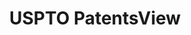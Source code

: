 ---
bigquery: https://console.cloud.google.com/bigquery?p=patents-public-data&d=patentsview&page=dataset
citation: Attribution should be given to PatentsView for use, distribution, or derivative
  works.
code: https://github.com/CSSIP-AIR/PatentsView-Code-Snippets/
contributors: USPTO
cost: None
description: 'PatentsView includes US patent data including raw data (summaries, applications,
  pregrant applications), disambugations of inventors and assignees, and inventor
  gender estimates.  Also foreign priority data, # of figures and sheets, and government
  interest statements.'
documentation: https://patentsview.org/query/builder-faqs
last_edit: 04/12/2022, 12:40:24
location: https://patentsview.org/
maintained_by: USPTO
record_creation_timestamp: 12/2/2020 17:20:46
schema_fields:
- location_id
- disamb_assignee_id_20190820
- num_figures
- kind
- num_claims
- role
- latlong
- rawassignee_id
- assignee_id
- citation_id
- subsection_id
- disamb_assignee_id_20200331
- gi_statement
- category
- type
- f102_date
- rawlocation_id
- name
- exemplary
- mainclass_id
- doc_type
- city
- country_transformed
- category_id
- disamb_assignee_id_20190312
- disamb_assignee_id_20200630
- contract_award_number
- disamb_inventor_id_20170307
- field_title
- _371_date
- status
- male
- classification_level
- symbol_position
- latin_name
- group_id
- organization_id
- _102_date
- level_one
- applicant_type
- disamb_assignee_id_20191231
- section_id
- disamb_assignee_id_20200929
- lname
- disamb_inventor_id_20200331
- group
- level_three
- f371_date
- lawyer_id
- withdrawn
- classification_status
- disamb_inventor_id_20170808
- disamb_inventor_id_20200929
- longitude
- organization
- disamb_inventor_id_20200630
- subcategory_id
- classification_data_source
- name_first
- disamb_inventor_id_20191231
- id
- disamb_inventor_id_20181127
- filename
- title
- lapse_of_patent
- county
- field_id
- disamb_inventor_id_20190820
- rel_id
- name_last
- country
- main_group
- state
- attribution_status
- reldocno
- fname
- sector_title
- deceased
- number
- abstract
- disamb_inventor_id_20171003
- num_sheets
- disamb_assignee_id_20181127
- classification_value
- subgroup_id
- ipc_version_indicator
- text
- disamb_inventor_id_20171226
- latitude
- rule_47
- num
- application_id
- publication_number
- state_fips
- designation
- term_grant
- action_date
- rawinventor_id
- county_fips
- variety
- uuid
- disamb_inventor_id_20201229
- inventor_id
- length
- patent_id
- male_flag
- disclaimer_date
- ipc_class
- sequence
- doctype
- term_disclaimer
- dependent
- date
- relkind
- level_two
- subclass_id
- subclass
- disamb_inventor_id_20191008
- subgroup
- disamb_assignee_id_20191008
- series_code
- disamb_inventor_id_20190312
- term_extension
- section
- disamb_inventor_id_20180528
shortname: patentsview
tags:
- disambiguation
- United States
- gender
terms_of_use: Creative Commons Attribution 4.0 International License.
timeframe: 1963-1999
title: USPTO PatentsView
uuid: cf1780b1-e265-4e49-8d1d-83b9cfe0fd9a
---